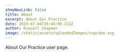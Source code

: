 ```yaml
---
showNavLink: false
title: About
excerpt: About Our Practice
date: 2019-07-04T19:44:09.211Z
author: Russell Chapman
image: /static/assets/uploadedImages/cupcake.svg
---
```

About Our Practice user page.
